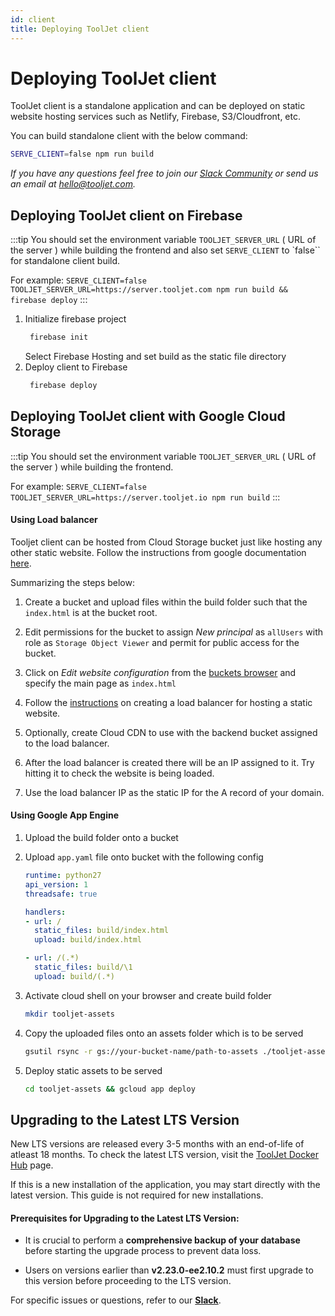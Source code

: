 ```yaml
---
id: client
title: Deploying ToolJet client
---
```


# Deploying ToolJet client

ToolJet client is a standalone application and can be deployed on static website hosting services such as Netlify, Firebase, S3/Cloudfront, etc.

You can build standalone client with the below command:
```bash
SERVE_CLIENT=false npm run build
```

*If you have any questions feel free to join our [Slack Community](https://tooljet.com/slack) or send us an email at hello@tooljet.com.*

## Deploying ToolJet client on Firebase

:::tip
You should set the environment variable `TOOLJET_SERVER_URL` ( URL of the server ) while building the frontend and also set `SERVE_CLIENT` to `false`` for standalone client build.

For example: `SERVE_CLIENT=false TOOLJET_SERVER_URL=https://server.tooljet.com npm run build && firebase deploy`
:::

1. Initialize firebase project
   ```bash
    firebase init
   ```
   Select Firebase Hosting and set build as the static file directory
2. Deploy client to Firebase
   ```bash
    firebase deploy
   ```

## Deploying ToolJet client with Google Cloud Storage

:::tip
You should set the environment variable `TOOLJET_SERVER_URL` ( URL of the server ) while building the frontend.


For example: `SERVE_CLIENT=false TOOLJET_SERVER_URL=https://server.tooljet.io npm run build`
:::

#### Using Load balancer

Tooljet client can be hosted from Cloud Storage bucket just like hosting any other static website.
Follow the instructions from google documentation [here](https://cloud.google.com/storage/docs/hosting-static-website).

Summarizing the steps below:
1. Create a bucket and upload files within the build folder such that the `index.html` is at the bucket root.

2. Edit permissions for the bucket to assign *New principal* as `allUsers` with role as `Storage Object Viewer` and permit for public access for the bucket.

3. Click on *Edit website configuration* from the [buckets browser](https://console.cloud.google.com/storage/browser?_ga=2.180838119.1530169400.1637242882-657891227.1637242882) and specify the main page as `index.html`

4. Follow the [instructions](https://cloud.google.com/storage/docs/hosting-static-website#lb-ssl) on creating a load balancer for hosting a static website.

5. Optionally, create Cloud CDN to use with the backend bucket assigned to the load balancer.

6. After the load balancer is created there will be an IP assigned to it. Try hitting it to check the website is being loaded.

7. Use the load balancer IP as the static IP for the A record of your domain.

#### Using Google App Engine

1. Upload the build folder onto a bucket

2. Upload `app.yaml` file onto bucket with the following config

   ```yaml
   runtime: python27
   api_version: 1
   threadsafe: true

   handlers:
   - url: /
     static_files: build/index.html
     upload: build/index.html

   - url: /(.*)
     static_files: build/\1
     upload: build/(.*)
   ```

3. Activate cloud shell on your browser and create build folder
   ```bash
   mkdir tooljet-assets
   ```

4. Copy the uploaded files onto an assets folder which is to be served
   ```bash
   gsutil rsync -r gs://your-bucket-name/path-to-assets ./tooljet-assets
   ```

5. Deploy static assets to be served
   ```bash
   cd tooljet-assets && gcloud app deploy
   ```

## Upgrading to the Latest LTS Version

New LTS versions are released every 3-5 months with an end-of-life of atleast 18 months. To check the latest LTS version, visit the [ToolJet Docker Hub](https://hub.docker.com/r/tooljet/tooljet/tags) page.

If this is a new installation of the application, you may start directly with the latest version. This guide is not required for new installations.

#### Prerequisites for Upgrading to the Latest LTS Version:

- It is crucial to perform a **comprehensive backup of your database** before starting the upgrade process to prevent data loss.

- Users on versions earlier than **v2.23.0-ee2.10.2** must first upgrade to this version before proceeding to the LTS version.

For specific issues or questions, refer to our **[Slack](https://tooljet.slack.com/join/shared_invite/zt-25438diev-mJ6LIZpJevG0LXCEcL0NhQ#)**.
